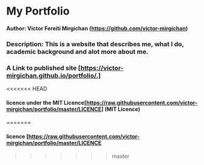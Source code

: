 # My Portfolio

#### Author: Victor Fereiti Mirgichan  (https://github.com/victor-mirgichan)

### Description: This is a website that describes me, what I do, academic background and alot more about me.

### A Link to published site [https://victor-mirgichan.github.io/portfolio/.]

<<<<<<< HEAD
#### licence under the MIT Licence[https://raw.githubusercontent.com/victor-mirgichan/portfolio/master/LICENCE]  (MIT Licence)
=======
#### licence [https://raw.githubusercontent.com/victor-mirgichan/portfolio/master/LICENCE
>>>>>>> master

